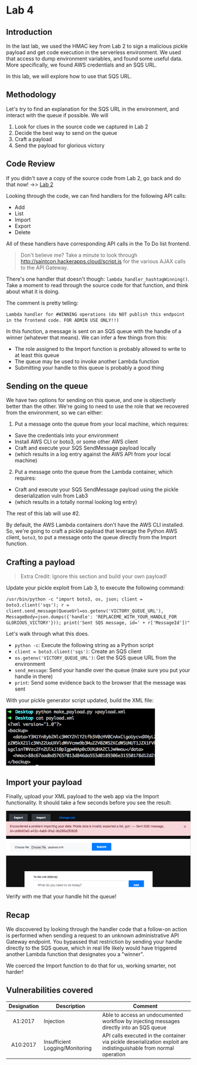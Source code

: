 # Lab 4

## Introduction

In the last lab, we used the HMAC key from Lab 2 to sign a malicious pickle payload and get code execution in the serverless environment. We used that access to dump environment variables, and found some useful data. More specifically, we found AWS credentials and an SQS URL.

In this lab, we will explore how to use that SQS URL.

## Methodology

Let's try to find an explanation for the SQS URL in the environment, and interact with the queue if possible. We will

1. Look for clues in the source code we captured in Lab 2
2. Decide the best way to send on the queue
3. Craft a payload
4. Send the payload for glorious victory

## Code Review

If you didn't save a copy of the source code from Lab 2, go back and do that now! ->> [Lab 2](./Lab2.md)

Looking through the code, we can find handlers for the following API calls:
- Add
- List
- Import
- Export
- Delete

All of these handlers have corresponding API calls in the To Do list frontend.

> Don't believe me? Take a minute to look through http://saintcon.hackerapps.cloud/script.js for the various AJAX calls to the API Gateway.

There's one handler that doesn't though: `lambda_handler_hashtagWinning()`. Take a moment to read through the source code for that function, and think about what it is doing.

The comment is pretty telling:
```
Lambda handler for #WINNING operations (do NOT publish this endpoint in the frontend code. FOR ADMIN USE ONLY!!)
```

In this function, a message is sent on an SQS queue with the handle of a winner (whatever that means). We can infer a few things from this:

- The role assigned to the Import function is probably allowed to write to at least this queue
- The queue may be used to invoke another Lambda function
- Submitting your handle to this queue is probably a good thing

## Sending on the queue

We have two options for sending on this queue, and one is objectively better than the other. We're going to need to use the role that we recovered from the environment, so we can either:

1. Put a message onto the queue from your local machine, which requires:
  - Save the credentials into your environment
  - Install AWS CLI or boto3, or some other AWS client
  - Craft and execute your SQS SendMessage payload locally
  - (which results in a log entry against the AWS API from your local machine)
2. Put a message onto the queue from the Lambda container, which requires:
  - Craft and execute your SQS SendMessage payload using the pickle deserialization vuln from Lab3
  - (which results in a totally normal looking log entry)

The rest of this lab will use #2.

By default, the AWS Lambda containers don't have the AWS CLI installed. So, we're going to craft a pickle payload that leverage the Python AWS client, `boto3`, to put a message onto the queue directly from the Import function.

## Crafting a payload

> Extra Credit: Ignore this section and build your own payload!

Update your pickle exploit from Lab 3, to execute the following command:

```
/usr/bin/python -c "import boto3, os, json; client = boto3.client('sqs'); r = client.send_message(QueueUrl=os.getenv('VICTORY_QUEUE_URL'), MessageBody=json.dumps({'handle': 'REPLACEME_WITH_YOUR_HANDLE_FOR GLORIOUS_VICTORY'})); print('Sent SQS message, id=' + r['MessageId'])"
```

Let's walk through what this does.

- `python -c`: Execute the following string as a Python script
- `client = boto3.client('sqs')`: Create an SQS client
- `os.getenv('VICTORY_QUEUE_URL')`: Get the SQS queue URL from the environment
- `send_message`: Send your handle over the queue (make sure you put your handle in there)
- `print`: Send some evidence back to the browser that the message was sent

With your pickle generator script updated, build the XML file:

![AWS SQS SendMessage pickle deserialization payload](./images/4-sqs-payload.png)

## Import your payload

Finally, upload your XML payload to the web app via the Import functionality. It should take a few seconds before you see the result:

![Upload pickle deserialization payload](./images/4-payload-sent.png)

Verify with me that your handle hit the queue!

## Recap

We discovered by looking through the handler code that a follow-on action is performed when sending a request to an unknown administrative API Gateway endpoint. You bypassed that restriction by sending your handle directly to the SQS queue, which in real life likely would have triggered another Lambda function that designates you a "winner".

We coerced the Import function to do that for us, working smarter, not harder!

## Vulnerabilities covered

| Designation | Description | Comment |
| :---: | --- | --- |
| A1:2017 | Injection | Able to access an undocumented workflow by injecting messages directly into an SQS queue |
| A10:2017 | Insufficient Logging/Monitoring | API calls executed in the container via pickle deserialization exploit are indistinguishable from normal operation |
